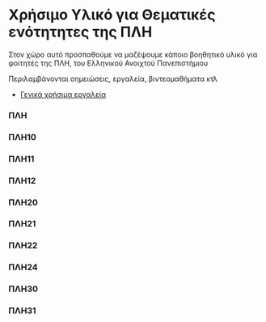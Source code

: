 # Χρήσιμο Υλικό για Θεματικές ενότητητες της ΠΛΗ

Στον χώρο αυτό προσπαθούμε να μαζέψουμε κάποιο βοηθητικό υλικό για φοιτητές της ΠΛΗ, του Ελληνικού Ανοιχτού Πανεπιστήμιου

Περιλαμβάνονται σημειώσεις, εργαλεία, βιντεομαθήματα κτλ

- [Γενικά χρήσιμα εργαλεία](https://github.com/ikiranis/EAPDocs/blob/main/tools.md)

### ΠΛΗ

### ΠΛΗ10

### ΠΛΗ11

### ΠΛΗ12

### ΠΛΗ20

### ΠΛΗ21

### ΠΛΗ22

### ΠΛΗ24

### ΠΛΗ30

### ΠΛΗ31
